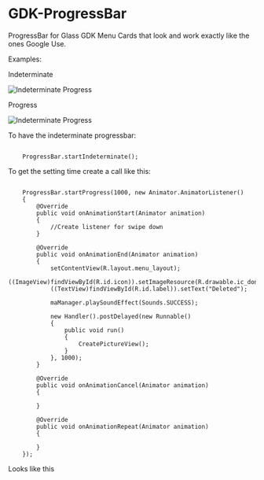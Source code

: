 GDK-ProgressBar
===============

ProgressBar for Glass GDK Menu Cards that look and work exactly like the ones Google Use.

Examples:

Indeterminate

![Indeterminate Progress](http://1.bp.blogspot.com/-WlmMyIIZEv8/Us4n2PsEmoI/AAAAAAAAKZ8/IVUXtQ8NdSg/s1600/device-2014-01-08-212834.png)

Progress

![Indeterminate Progress](http://2.bp.blogspot.com/-S8urgDIJ690/Us4n2NpOFEI/AAAAAAAAKZ4/Snewld6WnKo/s1600/device-2014-01-08-222839.png)


To have the indeterminate progressbar:

```

    ProgressBar.startIndeterminate();

```

To get the setting time create a call like this:

```

    ProgressBar.startProgress(1000, new Animator.AnimatorListener()
    {
        @Override
        public void onAnimationStart(Animator animation)
        { 
            //Create listener for swipe down
        }
    
        @Override
        public void onAnimationEnd(Animator animation)
        {
            setContentView(R.layout.menu_layout);
            ((ImageView)findViewById(R.id.icon)).setImageResource(R.drawable.ic_done_50);
            ((TextView)findViewById(R.id.label)).setText("Deleted");
    
            maManager.playSoundEffect(Sounds.SUCCESS);
    
            new Handler().postDelayed(new Runnable()
            {
                public void run()
                {
                    CreatePictureView();
                }
            }, 1000);
        }
    
        @Override
        public void onAnimationCancel(Animator animation)
        {
    
        }
    
        @Override
        public void onAnimationRepeat(Animator animation)
        {
    
        }
    });

```

Looks like this
